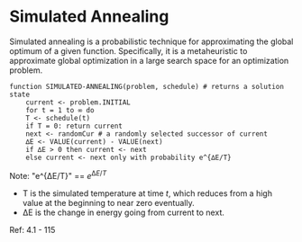 # Simulated Annealing
Simulated annealing is a probabilistic technique for approximating the global optimum of a given function. Specifically, it is a metaheuristic to approximate global optimization in a large search space for an optimization problem.

```pseudocode
function SIMULATED-ANNEALING(problem, schedule) # returns a solution state
	current <- problem.INITIAL
	for t = 1 to ∞ do
	T <- schedule(t)
	if T = 0: return current
	next <- randomCur # a randomly selected successor of current
	∆E <- VALUE(current) - VALUE(next)
	if ∆E > 0 then current <- next
	else current <- next only with probability e^{∆E/T}
```

Note: "e^{∆E/T}" == $`e^{∆E/T}`$

 - T is the simulated temperature at time _t_, which reduces from a high value at the beginning to near zero eventually.
 - ΔE is the change in energy going from current to next.


Ref: 4.1 - 115
